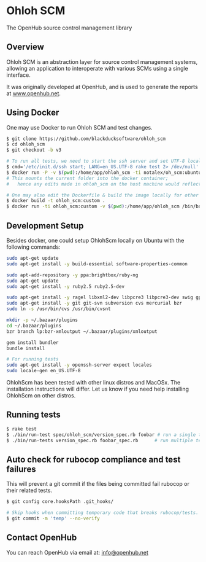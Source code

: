 # Ohloh SCM

The OpenHub source control management library

## Overview

Ohloh SCM is an abstraction layer for source control management systems,
allowing an application to interoperate with various SCMs using a
single interface.

It was originally developed at OpenHub, and is used to generate
the reports at www.openhub.net.

## Using Docker

One may use Docker to run Ohloh SCM and test changes.

```sh
$ git clone https://github.com/blackducksoftware/ohloh_scm
$ cd ohloh_scm
$ git checkout -b v3

# To run all tests, we need to start the ssh server and set UTF-8 locale for encoding tests.
$ cmd='/etc/init.d/ssh start; LANG=en_US.UTF-8 rake test 2> /dev/null'
$ docker run -P -v $(pwd):/home/app/ohloh_scm -ti notalex/oh_scm:ubuntu18 /bin/sh -c "$cmd"
# This mounts the current folder into the docker container;
#   hence any edits made in ohloh_scm on the host machine would reflect in the container.

# One may also edit the Dockerfile & build the image locally for other distros.
$ docker build -t ohloh_scm:custom .
$ docker run -ti ohloh_scm:custom -v $(pwd):/home/app/ohloh_scm /bin/bash
```

## Development Setup

Besides docker, one could setup OhlohScm locally on Ubuntu with the following commands:

```sh
sudo apt-get update
sudo apt-get install -y build-essential software-properties-common

sudo apt-add-repository -y ppa:brightbox/ruby-ng
sudo apt-get update
sudo apt-get install -y ruby2.5 ruby2.5-dev

sudo apt-get install -y ragel libxml2-dev libpcre3 libpcre3-dev swig gperf
sudo apt-get install -y git git-svn subversion cvs mercurial bzr
sudo ln -s /usr/bin/cvs /usr/bin/cvsnt

mkdir -p ~/.bazaar/plugins
cd ~/.bazaar/plugins
bzr branch lp:bzr-xmloutput ~/.bazaar/plugins/xmloutput

gem install bundler
bundle install

# For running tests
sudo apt-get install -y openssh-server expect locales
sudo locale-gen en_US.UTF-8
```

OhlohScm has been tested with other linux distros and MacOSx. The installation instructions will differ.
Let us know if you need help installing OhlohScm on other distros.

## Running tests

```sh
$ rake test
$ ./bin/run-test spec/ohloh_scm/version_spec.rb foobar # run a single test matching 'foobar' # Used as /.*foobar.*/.
$ ./bin/run-tests version_spec.rb foobar_spec.rb      # run multiple tests.
```

## Auto check for rubocop compliance and test failures

This will prevent a git commit if the files being committed fail rubocop or their related tests.
```sh
$ git config core.hooksPath .git_hooks/
```
```sh
# Skip hooks when committing temporary code that breaks rubocop/tests.
$ git commit -m 'temp' --no-verify
```

## Contact OpenHub

You can reach OpenHub via email at:
[info@openhub.net](mailto:info@openhub.net)
